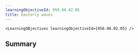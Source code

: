 ```yaml
---
learningObjectiveId: 050.08.02.05
title: Easterly waves
---
```


```tsx eval
<LearningOBjectives learningObjectiveId={050.08.02.05} />
```

## Summary
